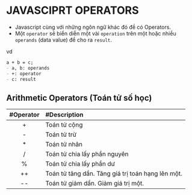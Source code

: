 # JAVASCIPRT OPERATORS

- Javascript cùng với những ngôn ngữ khác đó đề có Operators.
- Một `operator` sẽ biển diễn một vài `operation` trên một hoặc nhiều `operands` (data value) để cho ra `result`.

vd
```md
a + b = c;
- a, b: operands
- +: operator
- c: result
```

## Arithmetic Operators (Toán tử số học)
| #Operator | #Description                                             |
| :-------: | :------------------------------------------------------- |
| +         | Toán tử cộng                                             |
| -         | Toán tử trừ                                              |
| *         | Toán tử nhân                                             |
| /         | Toán tử chia lấy phần nguyên                             |
| %         | Toán tử chia lấy phần dư                                 |
| ++        | Toán tử tăng dần. Tăng giá trị toán hạng lên một.        |
| --        | Toán tử giảm dần. Giảm giá trị một.                      |

